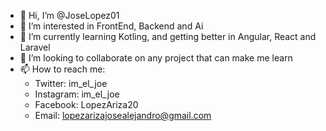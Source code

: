 - 👋 Hi, I’m @JoseLopez01
- 👀 I’m interested in FrontEnd, Backend and Ai
- 🌱 I’m currently learning Kotling, and getting better in Angular, React and Laravel
- 💞️ I’m looking to collaborate on any project that can make me learn
- 📫 How to reach me:
  * Twitter: im_el_joe
  * Instagram: im_el_joe
  * Facebook: LopezAriza20
  * Email: lopezarizajosealejandro@gmail.com

<!---
JoseLopez01/JoseLopez01 is a ✨ special ✨ repository because its `README.md` (this file) appears on your GitHub profile.
You can click the Preview link to take a look at your changes.
--->
